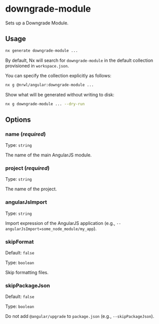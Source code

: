 # downgrade-module

Sets up a Downgrade Module.

## Usage

```bash
nx generate downgrade-module ...
```

By default, Nx will search for `downgrade-module` in the default collection provisioned in `workspace.json`.

You can specify the collection explicitly as follows:

```bash
nx g @nrwl/angular:downgrade-module ...
```

Show what will be generated without writing to disk:

```bash
nx g downgrade-module ... --dry-run
```

## Options

### name (_**required**_)

Type: `string`

The name of the main AngularJS module.

### project (_**required**_)

Type: `string`

The name of the project.

### angularJsImport

Type: `string`

Import expression of the AngularJS application (e.g., `--angularJsImport=some_node_module/my_app`).

### skipFormat

Default: `false`

Type: `boolean`

Skip formatting files.

### skipPackageJson

Default: `false`

Type: `boolean`

Do not add `@angular/upgrade` to `package.json` (e.g., `--skipPackageJson`).
